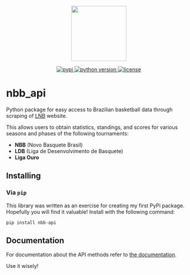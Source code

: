 <p align="center">
<img src="https://user-images.githubusercontent.com/57769272/224566374-c8c748c7-c663-489f-8b98-d7041ab4092a.png" width="150">
</p>
<p align="center">
    <a href="https://pypi.org/project/nbb-api/">
        <img src="https://img.shields.io/pypi/v/nbb-api" alt="pypi" />
    </a>
    <a href="https://pypi.org/project/nbb-api/">
        <img src="https://img.shields.io/pypi/pyversions/nbb-api" alt="python version" />
    </a>
    <a href="https://pypi.org/project/nbb-api/">
        <img src="https://img.shields.io/pypi/l/nbb-api" alt="license" />
    </a>
</p>

# nbb_api

Python package for easy access to Brazilian basketball data through scraping of [LNB](https://lnb.com.br/) website.

This allows users to obtain statistics, standings, and scores for various seasons and phases of the following tournaments:
- **NBB** (Novo Basquete Brasil)
- **LDB** (Liga de Desenvolvimento de Basquete)
- **Liga Ouro**

## Installing
### Via `pip`
This library was written as an exercise for creating my first PyPi package. Hopefully you will find it valuable!
Install with the following command:

```
pip install nbb-api
```

## Documentation
For documentation about the API methods refer to [the documentation](https://github.com/GabrielPastorello/nbb_api/blob/main/API.md).

Use it wisely!
